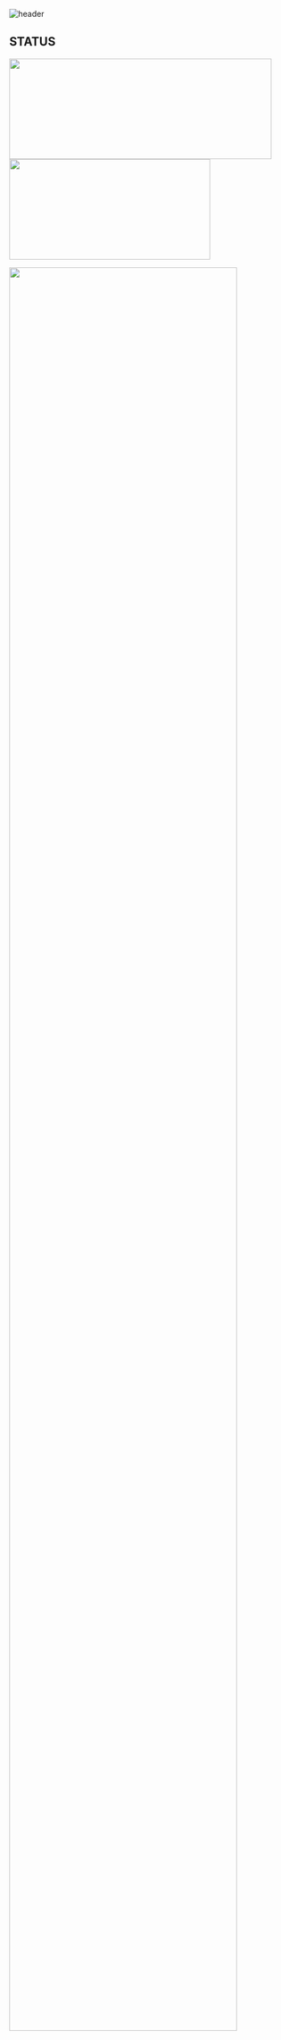 ![header](https://capsule-render.vercel.app/api?section=header&type=waving&color=0:43C6AC,100:F8FFAE&height=180&text=Han%20Hye%20Eun&fontSize=70&fontColor=ffffff)

## STATUS

<p>
  <img height="180em" width="470em" src="https://github-readme-stats.vercel.app/api?username=sunsilver&show_icons=true&include_all_commits=true&bg_color=4B79A1&title_color=fff&text_color=fff">
  <img height="180em" width="360em" src="https://github-readme-stats.vercel.app/api/top-langs/?username=sunsilver&layout=compact&bg_color=4B79A1&title_color=fff&text_color=fff">
</p>

<img src="https://github-readme-activity-graph.vercel.app/graph?username=sunsilver&theme=react-dark&bg_color=white&theme=material-palenight&hide_border=true&line=58A6FF&color=4B79A1" width=90%/>

![footer](https://capsule-render.vercel.app/api?section=footer&type=waving&color=0:43C6AC,100:F8FFAE)
